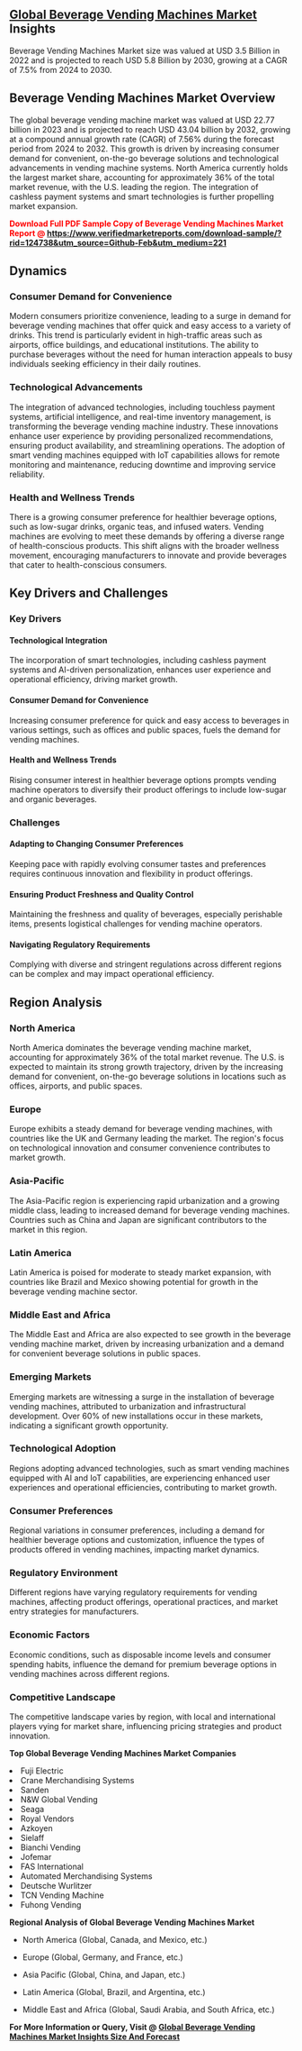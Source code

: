 <h2><a href="https://www.verifiedmarketreports.com/download-sample/?rid=124738&amp;utm_source=Github&amp;utm_medium=221" target="_blank">Global Beverage Vending Machines Market</a> Insights</h2><p>Beverage Vending Machines Market size was valued at USD 3.5 Billion in 2022 and is projected to reach USD 5.8 Billion by 2030, growing at a CAGR of 7.5% from 2024 to 2030.</p><p> <h2>Beverage Vending Machines Market Overview</h2> <p>The global beverage vending machine market was valued at USD 22.77 billion in 2023 and is projected to reach USD 43.04 billion by 2032, growing at a compound annual growth rate (CAGR) of 7.56% during the forecast period from 2024 to 2032. This growth is driven by increasing consumer demand for convenient, on-the-go beverage solutions and technological advancements in vending machine systems. North America currently holds the largest market share, accounting for approximately 36% of the total market revenue, with the U.S. leading the region. The integration of cashless payment systems and smart technologies is further propelling market expansion. </p> <p><strong><p><span class=""><span style="color: #ff0000;"><strong>Download Full PDF Sample Copy of Beverage Vending Machines Market Report</strong> @ </span><a href="https://www.verifiedmarketreports.com/download-sample/?rid=124738&amp;utm_source=Github-Feb&amp;utm_medium=221" target="_blank">https://www.verifiedmarketreports.com/download-sample/?rid=124738&amp;utm_source=Github-Feb&amp;utm_medium=221</a></span></p></strong></p> <h2>Dynamics</h2> <h3>Consumer Demand for Convenience</h3> <p>Modern consumers prioritize convenience, leading to a surge in demand for beverage vending machines that offer quick and easy access to a variety of drinks. This trend is particularly evident in high-traffic areas such as airports, office buildings, and educational institutions. The ability to purchase beverages without the need for human interaction appeals to busy individuals seeking efficiency in their daily routines. </p> <h3>Technological Advancements</h3> <p>The integration of advanced technologies, including touchless payment systems, artificial intelligence, and real-time inventory management, is transforming the beverage vending machine industry. These innovations enhance user experience by providing personalized recommendations, ensuring product availability, and streamlining operations. The adoption of smart vending machines equipped with IoT capabilities allows for remote monitoring and maintenance, reducing downtime and improving service reliability. </p> <h3>Health and Wellness Trends</h3> <p>There is a growing consumer preference for healthier beverage options, such as low-sugar drinks, organic teas, and infused waters. Vending machines are evolving to meet these demands by offering a diverse range of health-conscious products. This shift aligns with the broader wellness movement, encouraging manufacturers to innovate and provide beverages that cater to health-conscious consumers. </p> <h2>Key Drivers and Challenges</h2> <h3>Key Drivers</h3> <h4>Technological Integration</h4> <p>The incorporation of smart technologies, including cashless payment systems and AI-driven personalization, enhances user experience and operational efficiency, driving market growth. </p> <h4>Consumer Demand for Convenience</h4> <p>Increasing consumer preference for quick and easy access to beverages in various settings, such as offices and public spaces, fuels the demand for vending machines. </p> <h4>Health and Wellness Trends</h4> <p>Rising consumer interest in healthier beverage options prompts vending machine operators to diversify their product offerings to include low-sugar and organic beverages. </p> <h3>Challenges</h3> <h4>Adapting to Changing Consumer Preferences</h4> <p>Keeping pace with rapidly evolving consumer tastes and preferences requires continuous innovation and flexibility in product offerings. </p> <h4>Ensuring Product Freshness and Quality Control</h4> <p>Maintaining the freshness and quality of beverages, especially perishable items, presents logistical challenges for vending machine operators. </p> <h4>Navigating Regulatory Requirements</h4> <p>Complying with diverse and stringent regulations across different regions can be complex and may impact operational efficiency. </p> <h2>Region Analysis</h2> <h3>North America</h3> <p>North America dominates the beverage vending machine market, accounting for approximately 36% of the total market revenue. The U.S. is expected to maintain its strong growth trajectory, driven by the increasing demand for convenient, on-the-go beverage solutions in locations such as offices, airports, and public spaces. </p> <h3>Europe</h3> <p>Europe exhibits a steady demand for beverage vending machines, with countries like the UK and Germany leading the market. The region's focus on technological innovation and consumer convenience contributes to market growth. </p> <h3>Asia-Pacific</h3> <p>The Asia-Pacific region is experiencing rapid urbanization and a growing middle class, leading to increased demand for beverage vending machines. Countries such as China and Japan are significant contributors to the market in this region. </p> <h3>Latin America</h3> <p>Latin America is poised for moderate to steady market expansion, with countries like Brazil and Mexico showing potential for growth in the beverage vending machine sector. </p> <h3>Middle East and Africa</h3> <p>The Middle East and Africa are also expected to see growth in the beverage vending machine market, driven by increasing urbanization and a demand for convenient beverage solutions in public spaces. </p> <h3>Emerging Markets</h3> <p>Emerging markets are witnessing a surge in the installation of beverage vending machines, attributed to urbanization and infrastructural development. Over 60% of new installations occur in these markets, indicating a significant growth opportunity. </p> <h3>Technological Adoption</h3> <p>Regions adopting advanced technologies, such as smart vending machines equipped with AI and IoT capabilities, are experiencing enhanced user experiences and operational efficiencies, contributing to market growth. </p> <h3>Consumer Preferences</h3> <p>Regional variations in consumer preferences, including a demand for healthier beverage options and customization, influence the types of products offered in vending machines, impacting market dynamics. </p> <h3>Regulatory Environment</h3> <p>Different regions have varying regulatory requirements for vending machines, affecting product offerings, operational practices, and market entry strategies for manufacturers. </p> <h3>Economic Factors</h3> <p>Economic conditions, such as disposable income levels and consumer spending habits, influence the demand for premium beverage options in vending machines across different regions. </p> <h3>Competitive Landscape</h3> <p>The competitive landscape varies by region, with local and international players vying for market share, influencing pricing strategies and product innovation. </</p><p><strong>Top Global Beverage Vending Machines Market Companies</strong></p><div data-test-id=""><p><li>Fuji Electric</li><li> Crane Merchandising Systems</li><li> Sanden</li><li> N&W Global Vending</li><li> Seaga</li><li> Royal Vendors</li><li> Azkoyen</li><li> Sielaff</li><li> Bianchi Vending</li><li> Jofemar</li><li> FAS International</li><li> Automated Merchandising Systems</li><li> Deutsche Wurlitzer</li><li> TCN Vending Machine</li><li> Fuhong Vending</li></p><div><strong>Regional Analysis of&nbsp;Global Beverage Vending Machines Market</strong></div><ul><li dir="ltr"><p dir="ltr">North America&nbsp;(Global, Canada, and Mexico, etc.)</p></li><li dir="ltr"><p dir="ltr">Europe (Global, Germany, and France, etc.)</p></li><li dir="ltr"><p dir="ltr">Asia Pacific&nbsp;(Global, China, and Japan, etc.)</p></li><li dir="ltr"><p dir="ltr">Latin America&nbsp;(Global, Brazil, and Argentina, etc.)</p></li><li dir="ltr">Middle East and Africa&nbsp;(Global, Saudi Arabia, and South Africa, etc.)</li></ul><p><strong>For More Information or Query, Visit @&nbsp;</strong><strong><a href="https://www.verifiedmarketreports.com/product/global-beverage-vending-machines-market-report-2019-competitive-landscape-trends-and-opportunities/?utm_source=Github&amp;utm_medium=221" target="_blank">Global Beverage Vending Machines Market Insights Size And Forecast</a></strong></p></div>
